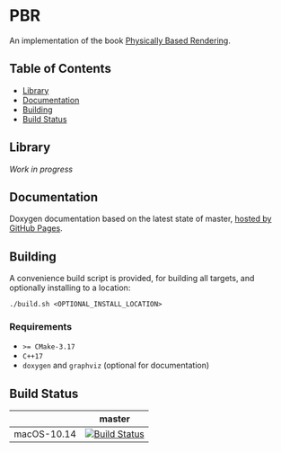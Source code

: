 # PBR

An implementation of the book [Physically Based Rendering](http://www.pbr-book.org/).  

## Table of Contents

- [Library](#library)
- [Documentation](#documentation)
- [Building](#building)
- [Build Status](#build-status)

## Library

_Work in progress_

## Documentation

Doxygen documentation based on the latest state of master, [hosted by GitHub Pages](https://moddyz.github.io/PBR/).

## Building

A convenience build script is provided, for building all targets, and optionally installing to a location:
```
./build.sh <OPTIONAL_INSTALL_LOCATION>
```

### Requirements

- `>= CMake-3.17`
- `C++17`
- `doxygen` and `graphviz` (optional for documentation)

## Build Status

|       | master | 
| ----- | ------ | 
| macOS-10.14 | [![Build Status](https://travis-ci.com/moddyz/PBR.svg?branch=master)](https://travis-ci.com/moddyz/PBR) |
